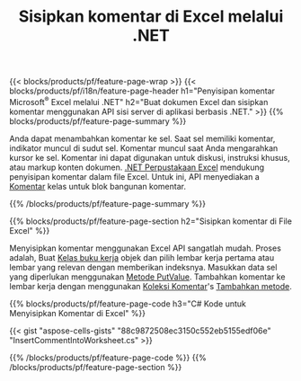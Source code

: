 ﻿---
title: Sisipkan komentar di Excel melalui .NET
url: /id/net/comment/
description: C# kode sumber yang cara menyisipkan komentar ke dalam file Microsoft Excel menggunakan .NET Pustaka. 
---
{{< blocks/products/pf/feature-page-wrap >}}
{{< blocks/products/pf/i18n/feature-page-header h1="Penyisipan komentar Microsoft<sup>&reg;</sup> Excel melalui .NET" h2="Buat dokumen Excel dan sisipkan komentar menggunakan API sisi server di aplikasi berbasis .NET." >}}
{{% blocks/products/pf/feature-page-summary %}}

Anda dapat menambahkan komentar ke sel. Saat sel memiliki komentar, indikator muncul di sudut sel. Komentar muncul saat Anda mengarahkan kursor ke sel. Komentar ini dapat digunakan untuk diskusi, instruksi khusus, atau markup konten dokumen. [.NET Perpustakaan Excel](/cells/net/) mendukung penyisipan komentar dalam file Excel. Untuk ini, API menyediakan a [Komentar](https://apireference.aspose.com/cells/net/aspose.cells/comment) kelas untuk blok bangunan komentar.

{{% /blocks/products/pf/feature-page-summary %}}

{{% blocks/products/pf/feature-page-section h2="Sisipkan komentar di File Excel" %}}

Menyisipkan komentar menggunakan Excel API sangatlah mudah. Proses adalah, Buat [Kelas buku kerja](https://apireference.aspose.com/cells/net/aspose.cells/workbook) objek dan pilih lembar kerja pertama atau lembar yang relevan dengan memberikan indeksnya. Masukkan data sel yang diperlukan menggunakan [Metode PutValue](https://apireference.aspose.com/cells/net/aspose.cells/cell/methods/putvalue/index). Tambahkan komentar ke lembar kerja dengan menggunakan [Koleksi Komentar](https://apireference.aspose.com/cells/net/aspose.cells/commentcollection)'s [Tambahkan metode](https://apireference.aspose.com/cells/net/aspose.cells.commentcollection/add/methods/1).

{{% blocks/products/pf/feature-page-code h3="C# Kode untuk Menyisipkan Komentar di Excel" %}}

{{< gist "aspose-cells-gists" "88c9872508ec3150c552eb5155edf06e" "InsertCommentIntoWorksheet.cs" >}}

{{% /blocks/products/pf/feature-page-code %}}
{{% /blocks/products/pf/feature-page-section %}}
